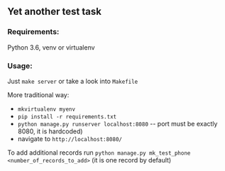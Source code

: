 ## Yet another test task

### Requirements:
Python 3.6, venv or virtualenv

### Usage:
Just `make server` or take a look into `Makefile`

More traditional way:
- `mkvirtualenv myenv`
- `pip install -r requirements.txt`
- `python manage.py runserver localhost:8080` -- port must be exactly 8080, it is hardcoded)
- navigate to `http://localhost:8080/`


To add additional records run `python manage.py mk_test_phone <number_of_records_to_add>` (it is one record by default)
